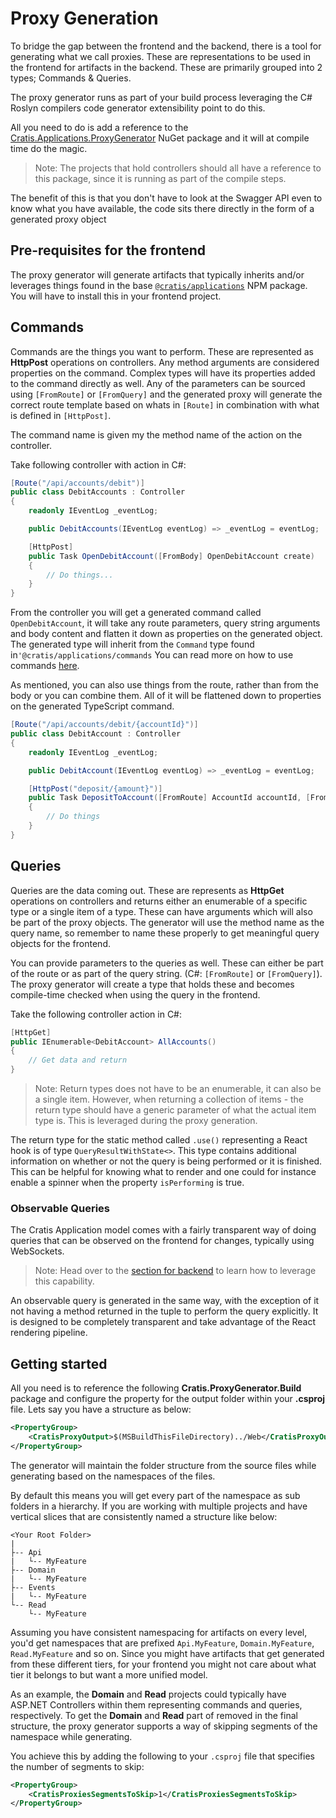 # Proxy Generation

To bridge the gap between the frontend and the backend, there is a tool for generating what we call proxies.
These are representations to be used in the frontend for artifacts in the backend. These are primarily grouped into 2
types; Commands & Queries.

The proxy generator runs as part of your build process leveraging the C# Roslyn compilers code generator extensibility point
to do this.

All you need to do is add a reference to the [Cratis.Applications.ProxyGenerator](https://www.nuget.org/packages/Cratis.Applications.ProxyGenerator/) NuGet
package and it will at compile time do the magic.

> Note: The projects that hold controllers should all have a reference to this package, since it is running as part of the
> compile steps.

The benefit of this is that you don't have to look at the Swagger API even to know what you have available, the code sits
there directly in the form of a generated proxy object

## Pre-requisites for the frontend

The proxy generator will generate artifacts that typically inherits and/or leverages things found in the base [`@cratis/applications`](https://www.npmjs.com/package/@cratis/applications)
NPM package. You will have to install this in your frontend project.

## Commands

Commands are the things you want to perform. These are represented as **HttpPost** operations on controllers. Any method arguments
are considered properties on the command. Complex types will have its properties added to the command directly as well.
Any of the parameters can be sourced using `[FromRoute]` or `[FromQuery]` and the generated proxy will generate the correct
route template based on whats in `[Route]` in combination with what is defined in `[HttpPost]`.

The command name is given my the method name of the action on the controller.

Take following controller with action in C#:

```csharp
[Route("/api/accounts/debit")]
public class DebitAccounts : Controller
{
    readonly IEventLog _eventLog;

    public DebitAccounts(IEventLog eventLog) => _eventLog = eventLog;

    [HttpPost]
    public Task OpenDebitAccount([FromBody] OpenDebitAccount create)
    {
        // Do things...
    }
}
```

From the controller you will get a generated command called `OpenDebitAccount`, it will take any route parameters, query string arguments and body
content and flatten it down as properties on the generated object. The generated type will inherit from the `Command` type found in`'@cratis/applications/commands`
You can read more on how to use commands [here](./commands.md).

As mentioned, you can also use things from the route, rather than from the body or you can combine them. All of it will be flattened down to
properties on the generated TypeScript command.

```csharp
[Route("/api/accounts/debit/{accountId}")]
public class DebitAccount : Controller
{
    readonly IEventLog _eventLog;

    public DebitAccount(IEventLog eventLog) => _eventLog = eventLog;

    [HttpPost("deposit/{amount}")]
    public Task DepositToAccount([FromRoute] AccountId accountId, [FromRoute] double amount)
    {
        // Do things
    }
}
```

## Queries

Queries are the data coming out. These are represents as **HttpGet** operations on controllers and returns either an enumerable
of a specific type or a single item of a type. These can have arguments which will also be part of the proxy objects. The generator will use the
method name as the query name, so remember to name these properly to get meaningful query objects for the frontend.

You can provide parameters to the queries as well. These can either be part of the route or as part of the query string.
(C#: `[FromRoute]` or `[FromQuery]`). The proxy generator will create a type that holds these and becomes compile-time
checked when using the query in the frontend.

Take the following controller action in C#:

```csharp
[HttpGet]
public IEnumerable<DebitAccount> AllAccounts()
{
    // Get data and return
}
```

> Note: Return types does not have to be an enumerable, it can also be a single item. However, when returning a collection
> of items - the return type should have a generic parameter of what the actual item type is. This is leveraged during
> the proxy generation.

The return type for the static method called `.use()` representing a React hook is of type `QueryResultWithState<>`.
This type contains additional information on whether or not the query is being performed or it is finished. This can be helpful for
knowing what to render and one could for instance enable a spinner when the property `isPerforming` is true.

### Observable Queries

The Cratis Application model comes with a fairly transparent way of doing queries that can be observed on the frontend for changes,
typically using WebSockets.

> Note: Head over to the [section for backend](../../backend/queries.md#observable-queries) to learn how to leverage this capability.

An observable query is generated in the same way, with the exception of it not having a method returned in the tuple to perform the
query explicitly. It is designed to be completely transparent and take advantage of the React rendering pipeline.

## Getting started

All you need is to reference the following **Cratis.ProxyGenerator.Build** package and configure the property for the output
folder within your **.csproj** file. Lets say you have a structure as below:

```xml
<PropertyGroup>
    <CratisProxyOutput>$(MSBuildThisFileDirectory)../Web</CratisProxyOutput>
</PropertyGroup>
```

The generator will maintain the folder structure from the source files while generating based on the namespaces of the files.

By default this means you will get every part of the namespace as sub folders in a hierarchy.
If you are working with multiple projects and have vertical slices that are consistently named a structure like below:

```shell
<Your Root Folder>
|
├-- Api
|   └-- MyFeature
├-- Domain
|   └-- MyFeature
├-- Events
|   └-- MyFeature
└-- Read
    └-- MyFeature
```

Assuming you have consistent namespacing for artifacts on every level, you'd get namespaces that are prefixed `Api.MyFeature`,
`Domain.MyFeature`, `Read.MyFeature` and so on. Since you might have artifacts that get generated from these different tiers,
for your frontend you might not care about what tier it belongs to but want a more unified model.

As an example, the **Domain** and **Read** projects could typically have ASP.NET Controllers within them representing commands and queries, respectively.
To get the **Domain** and **Read** part of removed in the final structure, the proxy generator supports a way of skipping segments
of the namespace while generating.

You achieve this by adding the following to your `.csproj` file that specifies the number of segments to skip:

```xml
<PropertyGroup>
    <CratisProxiesSegmentsToSkip>1</CratisProxiesSegmentsToSkip>
</PropertyGroup>
```
